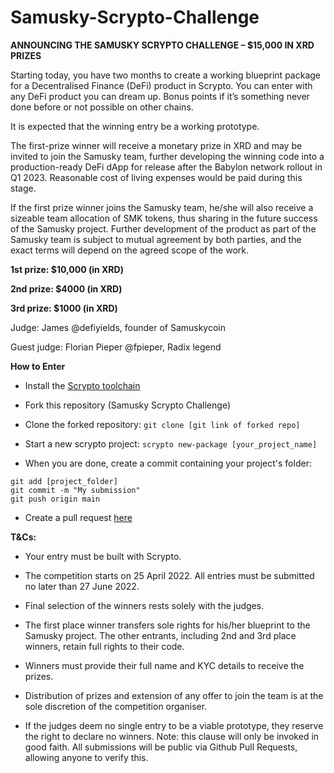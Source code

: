 # Samusky-Scrypto-Challenge

**ANNOUNCING THE SAMUSKY SCRYPTO CHALLENGE – $15,000 IN XRD PRIZES**

Starting today, you have two months to create a working blueprint package for a Decentralised Finance (DeFi) product in Scrypto. You can enter with any DeFi product you can dream up. Bonus points if it’s something never done before or not possible on other chains.

It is expected that the winning entry be a working prototype.

The first-prize winner will receive a monetary prize in XRD and may be invited to join the Samusky team, further developing the winning code into a production-ready DeFi dApp for release after the Babylon network rollout in Q1 2023. Reasonable cost of living expenses would be paid during this stage.

If the first prize winner joins the Samusky team, he/she will also receive a sizeable team allocation of SMK tokens, thus sharing in the future success of the Samusky project. Further development of the product as part of the Samusky team is subject to mutual agreement by both parties, and the exact terms will depend on the agreed scope of the work.

**1st prize: $10,000 (in XRD)**

**2nd prize: $4000 (in XRD)**

**3rd prize: $1000 (in XRD)**

Judge: James @defiyields, founder of Samuskycoin

Guest judge: Florian Pieper @fpieper, Radix legend

**How to Enter**

- Install the [Scrypto toolchain](https://github.com/radixdlt/radixdlt-scrypto)

- Fork this repository (Samusky Scrypto Challenge)

- Clone the forked repository: `git clone [git link of forked repo]`

- Start a new scrypto project: `scrypto new-package [your_project_name]`

- When you are done, create a commit containing your project's folder:

```
git add [project_folder]
git commit -m "My submission"
git push origin main
```

- Create a pull request [here](https://github.com/defiyields/Samusky-Scrypto-Challenge/pulls)

**T&Cs:**

- Your entry must be built with Scrypto.

- The competition starts on 25 April 2022. All entries must be submitted no later than 27 June 2022.

- Final selection of the winners rests solely with the judges.

- The first place winner transfers sole rights for his/her blueprint to the Samusky project. The other entrants, including 2nd and 3rd place winners, retain full rights to their code.

- Winners must provide their full name and KYC details to receive the prizes. 

- Distribution of prizes and extension of any offer to join the team is at the sole discretion of the competition organiser.

- If the judges deem no single entry to be a viable prototype, they reserve the right to declare no winners. Note: this clause will only be invoked in good faith. All submissions will be public via Github Pull Requests, allowing anyone to verify this.
